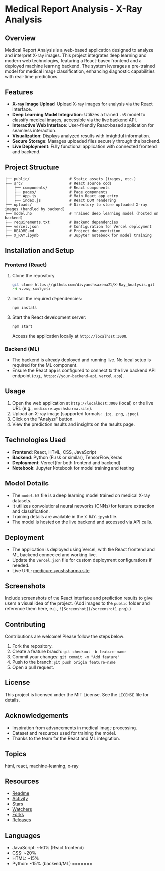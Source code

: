 
# Medical Report Analysis - X-Ray Analysis

## Overview
Medical Report Analysis is a web-based application designed to analyze and interpret X-ray images. This project integrates deep learning and modern web technologies, featuring a React-based frontend and a deployed machine learning backend. The system leverages a pre-trained model for medical image classification, enhancing diagnostic capabilities with real-time predictions.

## Features
- **X-ray Image Upload**: Upload X-ray images for analysis via the React interface.
- **Deep Learning Model Integration**: Utilizes a trained `.h5` model to classify medical images, accessible via the live backend API.
- **Interactive Web Interface**: User-friendly React-based application for seamless interaction.
- **Visualization**: Displays analyzed results with insightful information.
- **Secure Storage**: Manages uploaded files securely through the backend.
- **Live Deployment**: Fully functional application with connected frontend and backend.

## Project Structure
```
├── public/                  # Static assets (images, etc.)
├── src/                     # React source code
│   ├── components/          # React components
│   ├── pages/               # Page components
│   ├── App.js               # Main React app entry
│   ├── index.js             # React DOM rendering
├── uploads/                 # Directory to store uploaded X-ray images (handled by backend)
├── model.h5                 # Trained deep learning model (hosted on backend)
├── requirements.txt         # Backend dependencies
├── vercel.json              # Configuration for Vercel deployment
├── README.md                # Project documentation
├── X_RAY.ipynb              # Jupyter notebook for model training
```

## Installation and Setup
### Frontend (React)
1. Clone the repository:
   ```bash
   git clone https://github.com/divyanshsaxena21/X-Ray_Analysis.git
   cd X-Ray_Analysis
   ```
2. Install the required dependencies:
   ```bash
   npm install
   ```
3. Start the React development server:
   ```bash
   npm start
   ```
   Access the application locally at `http://localhost:3000`.

### Backend (ML)
- The backend is already deployed and running live. No local setup is required for the ML component.
- Ensure the React app is configured to connect to the live backend API endpoint (e.g., `https://your-backend-api.vercel.app`).

## Usage
1. Open the web application at `http://localhost:3000` (local) or the live URL (e.g., `medicure.ayushsharma.site`).
2. Upload an X-ray image (supported formats: `.jpg`, `.png`, `.jpeg`).
3. Click on the "Analyze" button.
4. View the prediction results and insights on the results page.

## Technologies Used
- **Frontend**: React, HTML, CSS, JavaScript
- **Backend**: Python (Flask or similar), TensorFlow/Keras
- **Deployment**: Vercel (for both frontend and backend)
- **Notebook**: Jupyter Notebook for model training and testing

## Model Details
- The `model.h5` file is a deep learning model trained on medical X-ray datasets.
- It utilizes convolutional neural networks (CNNs) for feature extraction and classification.
- Training details are available in the `X_RAY.ipynb` file.
- The model is hosted on the live backend and accessed via API calls.

## Deployment
- The application is deployed using Vercel, with the React frontend and ML backend connected and working live.
- Update the `vercel.json` file for custom deployment configurations if needed.
- Live URL: [medicure.ayushsharma.site](https://medicure.ayushsharma.site/)

## Screenshots
Include screenshots of the React interface and prediction results to give users a visual idea of the project. (Add images to the `public` folder and reference them here, e.g., `![Screenshot](/screenshot1.png)`.)

## Contributing
Contributions are welcome! Please follow the steps below:
1. Fork the repository.
2. Create a feature branch: `git checkout -b feature-name`
3. Commit your changes: `git commit -m "Add feature"`
4. Push to the branch: `git push origin feature-name`
5. Open a pull request.

## License
This project is licensed under the MIT License. See the `LICENSE` file for details.

## Acknowledgements
- Inspiration from advancements in medical image processing.
- Dataset and resources used for training the model.
- Thanks to the team for the React and ML integration.

## Topics
html, react, machine-learning, x-ray

## Resources
- [Readme](README.md)
- [Activity](https://github.com/divyanshsaxena21/X-Ray_Analysis/graphs/commit-activity)
- [Stars](https://github.com/divyanshsaxena21/X-Ray_Analysis/stargazers)
- [Watchers](https://github.com/divyanshsaxena21/X-Ray_Analysis/watchers)
- [Forks](https://github.com/divyanshsaxena21/X-Ray_Analysis/network/members)
- [Releases](https://github.com/divyanshsaxena21/X-Ray_Analysis/releases)

## Languages
- JavaScript: ~50% (React frontend)
- CSS: ~20%
- HTML: ~15%
- Python: ~15% (backend/ML)
=======
